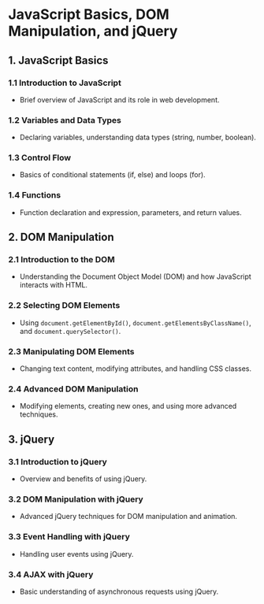# JavaScript Basics, DOM Manipulation, and jQuery

## 1. JavaScript Basics

### 1.1 Introduction to JavaScript
   - Brief overview of JavaScript and its role in web development.

### 1.2 Variables and Data Types
   - Declaring variables, understanding data types (string, number, boolean).

### 1.3 Control Flow
   - Basics of conditional statements (if, else) and loops (for).

### 1.4 Functions
   - Function declaration and expression, parameters, and return values.

## 2. DOM Manipulation

### 2.1 Introduction to the DOM
   - Understanding the Document Object Model (DOM) and how JavaScript interacts with HTML.

### 2.2 Selecting DOM Elements
   - Using `document.getElementById()`, `document.getElementsByClassName()`, and `document.querySelector()`.

### 2.3 Manipulating DOM Elements
   - Changing text content, modifying attributes, and handling CSS classes.

### 2.4 Advanced DOM Manipulation
   - Modifying elements, creating new ones, and using more advanced techniques.

## 3. jQuery

### 3.1 Introduction to jQuery
   - Overview and benefits of using jQuery.

### 3.2 DOM Manipulation with jQuery
   - Advanced jQuery techniques for DOM manipulation and animation.

### 3.3 Event Handling with jQuery
   - Handling user events using jQuery.

### 3.4 AJAX with jQuery
   - Basic understanding of asynchronous requests using jQuery.

